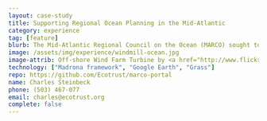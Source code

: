 ```yaml
---
layout: case-study
title: Supporting Regional Ocean Planning in the Mid-Atlantic
category: experience
tag: [feature]
blurb: The Mid-Atlantic Regional Council on the Ocean (MARCO) sought to enhance the development of data and decision support tools, to build capacity for effective engagement in regional ocean planning.
image: /assets/img/experience/windmill-ocean.jpg
image-attrib: Off-shore Wind Farm Turbine by <a href="http://www.flickr.com/photos/34548147@N00/185488411">phault</a>, <a href="http://creativecommons.org/licenses/by/2.0/deed.en">Some rights reserved</a> 
technology: ["Madrona framework", "Google Earth", "Grass"]
repo: https://github.com/Ecotrust/marco-portal
name: Charles Steinbeck
phone: (503) 467-077
email: charles@ecotrust.org
complete: false
---
```

	